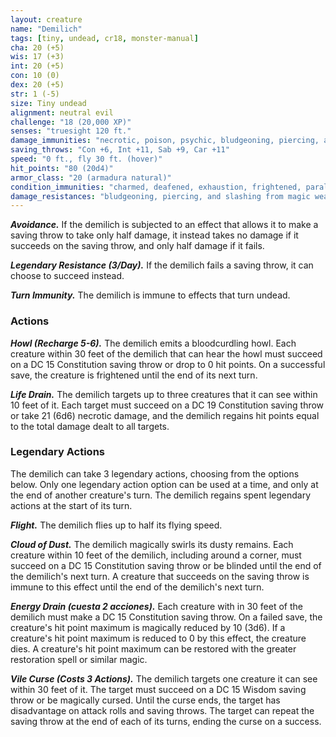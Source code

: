 ```yaml
---
layout: creature
name: "Demilich"
tags: [tiny, undead, cr18, monster-manual]
cha: 20 (+5)
wis: 17 (+3)
int: 20 (+5)
con: 10 (0)
dex: 20 (+5)
str: 1 (-5)
size: Tiny undead
alignment: neutral evil
challenge: "18 (20,000 XP)"
senses: "truesight 120 ft."
damage_immunities: "necrotic, poison, psychic, bludgeoning, piercing, and slashing from nonmagical weapons"
saving_throws: "Con +6, Int +11, Sab +9, Car +11"
speed: "0 ft., fly 30 ft. (hover)"
hit_points: "80 (20d4)"
armor_class: "20 (armadura natural)"
condition_immunities: "charmed, deafened, exhaustion, frightened, paralyzed, petrified, poisoned, prone, stunned"
damage_resistances: "bludgeoning, piercing, and slashing from magic weapons"
---
```


***Avoidance.*** If the demilich is subjected to an effect that allows it to make a saving throw to take only half damage, it instead takes no damage if it succeeds on the saving throw, and only half damage if it fails.

***Legendary Resistance (3/Day).*** If the demilich fails a saving throw, it can choose to succeed instead.

***Turn Immunity.*** The demilich is immune to effects that turn undead.

### Actions

***Howl (Recharge 5-6).*** The demilich emits a bloodcurdling howl. Each creature within 30 feet of the demilich that can hear the howl must succeed on a DC 15 Constitution saving throw or drop to 0 hit points. On a successful save, the creature is frightened until the end of its next turn.

***Life Drain.*** The demilich targets up to three creatures that it can see within 10 feet of it. Each target must succeed on a DC 19 Constitution saving throw or take 21 (6d6) necrotic damage, and the demilich regains hit points equal to the total damage dealt to all targets.

### Legendary Actions

The demilich can take 3 legendary actions, choosing from the options below. Only one legendary action option can be used at a time, and only at the end of another creature's turn. The demilich regains spent legendary actions at the start of its turn.

***Flight.*** The demilich flies up to half its flying speed.

***Cloud of Dust.*** The demilich magically swirls its dusty remains. Each creature within 10 feet of the demilich, including around a corner, must succeed on a DC 15 Constitution saving throw or be blinded until the end of the demilich's next turn. A creature that succeeds on the saving throw is immune to this effect until the end of the demilich's next turn.

***Energy Drain (cuesta 2 acciones).*** Each creature with in 30 feet of the demilich must make a DC 15 Constitution saving throw. On a failed save, the creature's hit point maximum is magically reduced by 10 (3d6). If a creature's hit point maximum is reduced to 0 by this effect, the creature dies. A creature's hit point maximum can be restored with the greater restoration spell or similar magic.

***Vile Curse (Costs 3 Actions).*** The demilich targets one creature it can see within 30 feet of it. The target must succeed on a DC 15 Wisdom saving throw or be magically cursed. Until the curse ends, the target has disadvantage on attack rolls and saving throws. The target can repeat the saving throw at the end of each of its turns, ending the curse on a success.
